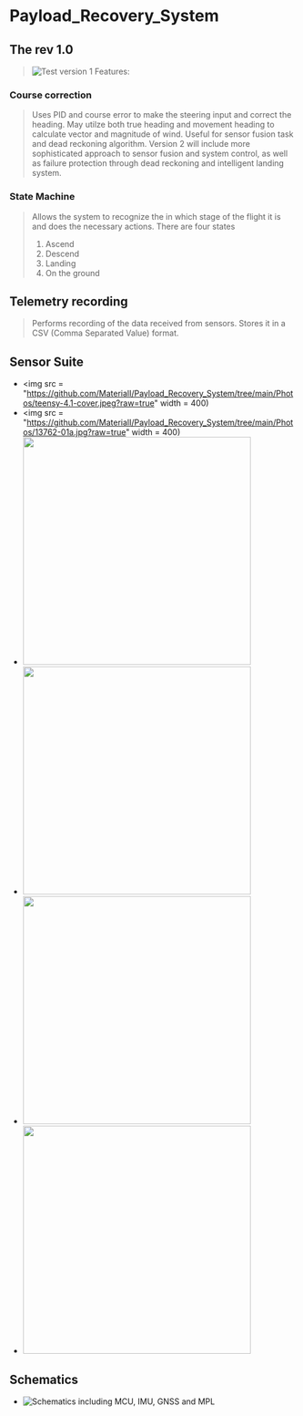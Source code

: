 # Payload_Recovery_System
## The rev 1.0  
> ![Test version 1](https://github.com/MaterialI/Payload_Recovery_System/blob/main/Versions/Test%201.0/deploy/sketch_jan2a/sketch_jan2a.ino)
Features: 
### Course correction 
> Uses PID and course error to make the steering input and correct the heading. May utilze both true heading and movement heading to calculate vector and magnitude of wind. Useful for sensor fusion task and dead reckoning algorithm.
> Version 2 will include more sophisticated approach to sensor fusion and system control, as well as failure protection through dead reckoning and intelligent landing system.
### State Machine 
> Allows the system to recognize the in which stage of the flight it is and does the necessary actions.
> There are four states <ol>  <li> Ascend </li> <li>Descend </li> <li>Landing </li> <li>On the ground </li> </ol>
## Telemetry recording 
> Performs recording of the data received from sensors. Stores it in a CSV (Comma Separated Value) format.

## Sensor Suite
- <img src = "https://github.com/MaterialI/Payload_Recovery_System/tree/main/Photos/teensy-4.1-cover.jpeg?raw=true" width = 400)
- <img src = "https://github.com/MaterialI/Payload_Recovery_System/tree/main/Photos/13762-01a.jpg?raw=true" width = 400)
- <img src="https://github.com/MaterialI/Payload_Recovery_System/tree/main/Photos/1893-02.jpg?raw=true" width="400">
- <img src="https://github.com/MaterialI/Payload_Recovery_System/tree/main/Photos/900-00360_SPL.jpg?raw=true" width="400">
- <img src="https://github.com/MaterialI/Payload_Recovery_System/tree/main/Photos/ADFGP.50A.07.0100C_01-1000x1000.png?raw=true" width="400">
- <img src="https://github.com/MaterialI/Payload_Recovery_System/tree/main/Photos/gps-15005_SPL.jpg?raw=true" width="400">


## Schematics
- ![Schematics including MCU, IMU, GNSS and MPL](https://github.com/MaterialI/Payload_Recovery_System/tree/main/Photos/image.png?raw=true)
